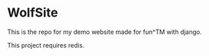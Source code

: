 # WolfSite
This is the repo for my demo website made for fun^TM with django.

This project requires redis.
